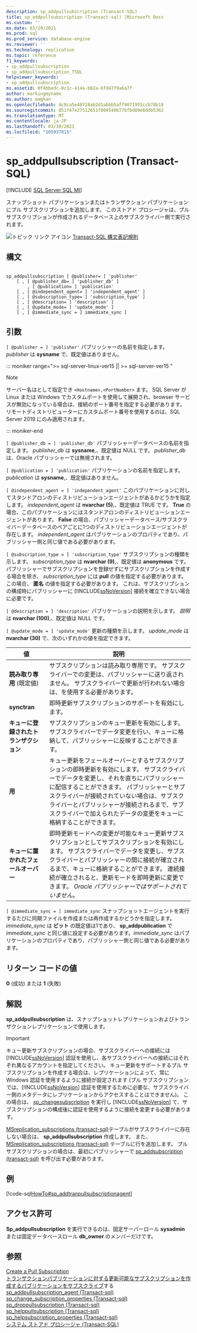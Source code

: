 ```yaml
---
description: sp_addpullsubscription (Transact-SQL)
title: sp_addpullsubscription (Transact-sql) |Microsoft Docs
ms.custom: ''
ms.date: 03/29/2021
ms.prod: sql
ms.prod_service: database-engine
ms.reviewer: ''
ms.technology: replication
ms.topic: reference
f1_keywords:
- sp_addpullsubscription
- sp_addpullsubscription_TSQL
helpviewer_keywords:
- sp_addpullsubscription
ms.assetid: 0f4bbedc-0c1c-414a-b82a-6fd47f0a6a7f
author: markingmyname
ms.author: maghan
ms.openlocfilehash: 4c8ca5e48718ab2d1abbb5aff9071955ccb78b18
ms.sourcegitcommit: 851f47e27512651f809540b77bfbd09e6ddb5362
ms.translationtype: MT
ms.contentlocale: ja-JP
ms.lasthandoff: 03/30/2021
ms.locfileid: "105937815"
---
```

# <a name="sp_addpullsubscription-transact-sql"></a>sp_addpullsubscription (Transact-SQL)
[!INCLUDE [SQL Server SQL MI](../../includes/applies-to-version/sql-asdbmi.md)]

  スナップショット パブリケーションまたはトランザクション パブリケーションにプル サブスクリプションを追加します。 このストアド プロシージャは、プル サブスクリプションが作成されるデータベース上のサブスクライバー側で実行されます。  
  
 ![トピック リンク アイコン](../../database-engine/configure-windows/media/topic-link.gif "トピック リンク アイコン") [Transact-SQL 構文表記規則](../../t-sql/language-elements/transact-sql-syntax-conventions-transact-sql.md)  
  
## <a name="syntax"></a>構文  
  
```  
  
sp_addpullsubscription [ @publisher= ] 'publisher'  
    [ , [ @publisher_db= ] 'publisher_db' ]  
        , [ @publication= ] 'publication'  
    [ , [ @independent_agent= ] 'independent_agent' ]  
    [ , [ @subscription_type= ] 'subscription_type' ]  
    [ , [ @description= ] 'description' ]  
    [ , [ @update_mode= ] 'update_mode' ]  
    [ , [ @immediate_sync = ] immediate_sync ]  
```  
  
## <a name="arguments"></a>引数  
`[ @publisher = ] 'publisher'` パブリッシャーの名前を指定します。 *publisher* は **sysname** で、既定値はありません。  

<!--SQL Server 2019 on Linux-->
::: moniker range=">= sql-server-linux-ver15 || >= sql-server-ver15 "

> [!NOTE]
> サーバー名はとして指定でき `<Hostname>,<PortNumber>` ます。 SQL Server が Linux または Windows でカスタムポートを使用して展開され、browser サービスが無効になっている場合は、接続のポート番号を指定する必要があります。 リモートディストリビューターにカスタムポート番号を使用するのは、SQL Server 2019 にのみ適用されます。

::: moniker-end
  
`[ @publisher_db = ] 'publisher_db'` パブリッシャーデータベースの名前を指定します。 *publisher_db* は **sysname**,、既定値は NULL です。 *publisher_db* は、Oracle パブリッシャーでは無視されます。  
  
`[ @publication = ] 'publication'` パブリケーションの名前を指定します。 *publication* は **sysname**,、既定値はありません。  
  
`[ @independent_agent = ] 'independent_agent'` このパブリケーションに対してスタンドアロンのディストリビューションエージェントがあるかどうかを指定します。 *independent_agent* は **nvarchar (5)**,、既定値は TRUE です。 **True** の場合、このパブリケーションにはスタンドアロンのディストリビューションエージェントがあります。 **False** の場合、パブリッシャーデータベース/サブスクライバーデータベースのペアごとに1つのディストリビューションエージェントが存在します。 *independent_agent* はパブリケーションのプロパティであり、パブリッシャー側と同じ値である必要があります。  
  
`[ @subscription_type = ] 'subscription_type'` サブスクリプションの種類を示します。 *subscription_type* は **nvarchar (9)**,、既定値は **anonymous** です。 パブリッシャーでサブスクリプションを登録せずにサブスクリプションを作成する場合を除き、 *subscription_type* には **pull** の値を指定する必要があります。 この場合、 **匿名** の値を指定する必要があります。 これは、サブスクリプションの構成時にパブリッシャーに [!INCLUDE[ssNoVersion](../../includes/ssnoversion-md.md)] 接続を確立できない場合に必要です。  
  
`[ @description = ] 'description'` パブリケーションの説明を示します。 *説明* は **nvarchar (100)**,、既定値は NULL です。  
  
`[ @update_mode = ] 'update_mode'` 更新の種類を示します。 *update_mode* は **nvarchar (30)** で、次のいずれかの値を指定できます。  
  
|値|説明|  
|-----------|-----------------|  
|**読み取り専用** (既定値)|サブスクリプションは読み取り専用です。 サブスクライバーでの変更は、パブリッシャーに送り返されません。 サブスクライバーで更新が行われない場合は、を使用する必要があります。|  
|**synctran**|即時更新サブスクリプションのサポートを有効にします。|  
|**キューに登録されたトランザクション**|サブスクリプションのキュー更新を有効にします。 サブスクライバーでデータ変更を行い、キューに格納して、パブリッシャーに反映することができます。|  
|**用**|キュー更新をフェールオーバーとするサブスクリプションの即時更新を有効にします。 サブスクライバーでデータを変更し、それを直ちにパブリッシャーに配信することができます。 パブリッシャーとサブスクライバーが接続されていない場合は、サブスクライバーとパブリッシャーが接続されるまで、サブスクライバーで加えられたデータの変更をキューに格納することができます。|  
|**キューに置かれたフェールオーバー**|即時更新モードへの変更が可能なキュー更新サブスクリプションとしてサブスクリプションを有効にします。 サブスクライバーでデータを変更し、サブスクライバーとパブリッシャーの間に接続が確立されるまで、キューに格納することができます。 連続接続が確立されると、更新モードを即時更新に変更できます。 *Oracle パブリッシャーではサポートされていません*。|  
  
`[ @immediate_sync = ] immediate_sync` スナップショットエージェントを実行するたびに同期ファイルを作成または再作成するかどうかを指定します。 *immediate_sync* は **ビット** の既定値は1であり、 **sp_addpublication** で *immediate_sync* と同じ値に設定する必要があります。*immediate_sync* はパブリケーションのプロパティであり、パブリッシャー側と同じ値である必要があります。  
  
## <a name="return-code-values"></a>リターン コードの値  
 **0** (成功) または **1** (失敗)  
  
## <a name="remarks"></a>解説  
 **sp_addpullsubscription** は、スナップショットレプリケーションおよびトランザクションレプリケーションで使用します。  
  
> [!IMPORTANT]  
>  キュー更新サブスクリプションの場合、サブスクライバーへの接続には [!INCLUDE[ssNoVersion](../../includes/ssnoversion-md.md)] 認証を使用し、各サブスクライバーへの接続にはそれぞれ異なるアカウントを指定してください。 キュー更新をサポートするプル サブスクリプションを作成する場合は、レプリケーションによって、常に Windows 認証を使用するように接続が設定されます (プル サブスクリプションでは、[!INCLUDE[ssNoVersion](../../includes/ssnoversion-md.md)] 認証を使用するために必要な、サブスクライバー側のメタデータにレプリケーションからアクセスすることはできません)。 この場合は、 [sp_changesubscription](../../relational-databases/system-stored-procedures/sp-changesubscription-transact-sql.md) を実行し [!INCLUDE[ssNoVersion](../../includes/ssnoversion-md.md)] て、サブスクリプションの構成後に認証を使用するように接続を変更する必要があります。  
  
 [MSreplication_subscriptions &#40;transact-sql&#41;](../../relational-databases/system-tables/msreplication-subscriptions-transact-sql.md)テーブルがサブスクライバーに存在しない場合は、 **sp_addpullsubscription** 作成します。 また、 [MSreplication_subscriptions &#40;transact-sql&#41;](../../relational-databases/system-tables/msreplication-subscriptions-transact-sql.md) テーブルに行を追加します。 プルサブスクリプションの場合は、最初にパブリッシャーで [sp_addsubscription &#40;transact-sql&#41;](../../relational-databases/system-stored-procedures/sp-addsubscription-transact-sql.md) を呼び出す必要があります。  
  
## <a name="example"></a>例  
 [!code-sql[HowTo#sp_addtranpullsubscriptionagent](../../relational-databases/replication/codesnippet/tsql/sp-addpullsubscription-t_1.sql)]  
  
## <a name="permissions"></a>アクセス許可  
 **Sp_addpullsubscription** を実行できるのは、固定サーバーロール **sysadmin** または固定データベースロール **db_owner** のメンバーだけです。  
  
## <a name="see-also"></a>参照  
 [Create a Pull Subscription](../../relational-databases/replication/create-a-pull-subscription.md)   
 [トランザクションパブリケーションに対する更新可能なサブスクリプションを作成](../../relational-databases/replication/publish/create-an-updatable-subscription-to-a-transactional-publication.md)[するパブリケーションをサブスクライブ](../../relational-databases/replication/subscribe-to-publications.md)する   
 [sp_addpullsubscription_agent &#40;Transact-sql&#41;](../../relational-databases/system-stored-procedures/sp-addpullsubscription-agent-transact-sql.md)   
 [sp_change_subscription_properties &#40;Transact-sql&#41;](../../relational-databases/system-stored-procedures/sp-change-subscription-properties-transact-sql.md)   
 [sp_droppullsubscription &#40;Transact-sql&#41;](../../relational-databases/system-stored-procedures/sp-droppullsubscription-transact-sql.md)   
 [sp_helppullsubscription &#40;Transact-sql&#41;](../../relational-databases/system-stored-procedures/sp-helppullsubscription-transact-sql.md)   
 [sp_helpsubscription_properties &#40;Transact-sql&#41;](../../relational-databases/system-stored-procedures/sp-helpsubscription-properties-transact-sql.md)   
 [システム ストアド プロシージャ &#40;Transact-SQL&#41;](../../relational-databases/system-stored-procedures/system-stored-procedures-transact-sql.md)  
  
  
